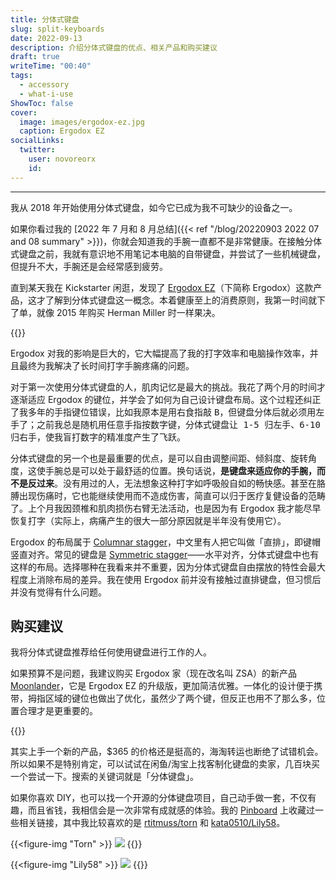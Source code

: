 ```yaml
---
title: 分体式键盘
slug: split-keyboards
date: 2022-09-13
description: 介绍分体式键盘的优点、相关产品和购买建议
draft: true
writeTime: "00:40"
tags:
  - accessory
  - what-i-use
ShowToc: false
cover:
  image: images/ergodox-ez.jpg
  caption: Ergodox EZ
socialLinks:
  twitter:
    user: novoreorx
    id: 
---
```

---

我从 2018 年开始使用分体式键盘，如今它已成为我不可缺少的设备之一。

如果你看过我的 [2022 年 7 月和 8 月总结]({{< ref "/blog/20220903 2022 07 and 08 summary" >}})，你就会知道我的手腕一直都不是非常健康。在接触分体式键盘之前，我就有意识地不用笔记本电脑的自带键盘，并尝试了一些机械键盘，但提升不大，手腕还是会经常感到疲劳。

直到某天我在 Kickstarter 闲逛，发现了 [Ergodox EZ](https://ergodox-ez.com/)（下简称 Ergodox）这款产品，这才了解到分体式键盘这一概念。本着健康至上的消费原则，我第一时间就下了单，就像 2015 年购买 Herman Miller 时一样果决。

{{<social-quote-tweet id="1007250881513811974" user="novoreorx" />}}

Ergodox 对我的影响是巨大的，它大幅提高了我的打字效率和电脑操作效率，并且最终为我解决了长时间打字手腕疼痛的问题。

对于第一次使用分体式键盘的人，肌肉记忆是最大的挑战。我花了两个月的时间才逐渐适应 Ergodox 的键位，并学会了如何为自己设计键盘布局。这个过程还纠正了我多年的手指键位错误，比如我原本是用右食指敲 <kbd>B<kbd>，但键盘分体后就必须用左手了；之前我总是随机用任意手指按数字键，分体式键盘让 1-5 归左手、6-10 归右手，使我盲打数字的精准度产生了飞跃。

分体式键盘的另一个也是最重要的优点，是可以自由调整间距、倾斜度、旋转角度，这使手腕总是可以处于最舒适的位置。换句话说，**是键盘来适应你的手腕，而不是反过来**。没有用过的人，无法想象这种打字如呼吸般自如的畅快感。甚至在胳膊出现伤痛时，它也能继续使用而不造成伤害，简直可以归于医疗复健设备的范畴了。上个月我因颈椎和肌肉损伤右臂无法活动，也是因为有 Ergodox 我才能尽早恢复打字（实际上，病痛产生的很大一部分原因就是半年没有使用它）。

Ergodox 的布局属于 [Columnar stagger](https://deskthority.net/wiki/Staggering#Columnar_layout)，中文里有人把它叫做「直排」，即键帽竖直对齐。常见的键盘是 [Symmetric stagger](https://deskthority.net/wiki/Staggering#Symmetric_stagger)——水平对齐，分体式键盘中也有这样的布局。选择哪种在我看来并不重要，因为分体式键盘自由摆放的特性会最大程度上消除布局的差异。我在使用 Ergodox 前并没有接触过直排键盘，但习惯后并没有觉得有什么问题。

## 购买建议

我将分体式键盘推荐给任何使用键盘进行工作的人。

如果预算不是问题，我建议购买 Ergodox 家（现在改名叫 ZSA）的新产品 [Moonlander](https://www.zsa.io/moonlander/)，它是 Ergodox EZ 的升级版，更加简洁优雅。一体化的设计便于携带，拇指区域的键位也做出了优化，虽然少了两个键，但反正也用不了那么多，位置合理才是更重要的。

{{<social-quote-tweet id="1569166098385502208" user="novoreorx" />}}

其实上手一个新的产品，$365 的价格还是挺高的，海淘转运也断绝了试错机会。所以如果不是特别肯定，可以试试在闲鱼/淘宝上找客制化键盘的卖家，几百块买一个尝试一下。搜索的关键词就是「分体键盘」。

如果你喜欢 DIY，也可以找一个开源的分体键盘项目，自己动手做一套，不仅有趣，而且省钱，我相信会是一次非常有成就感的体验。我的 [Pinboard](https://pinboard.in/u:reorx/t:keyboard/t:split) 上收藏过一些相关链接，其中我比较喜欢的是 [rtitmuss/torn](https://github.com/rtitmuss/torn) 和 [kata0510/Lily58](https://github.com/kata0510/Lily58)。

{{<figure-img "Torn" >}}
![](https://github.com/rtitmuss/torn/raw/master/doc/img/torn.jpg)
{{</figure-img>}}

{{<figure-img "Lily58" >}}
![](https://user-images.githubusercontent.com/6285554/84393842-13960900-ac37-11ea-811e-65db2948ca73.jpg)
{{</figure-img>}}